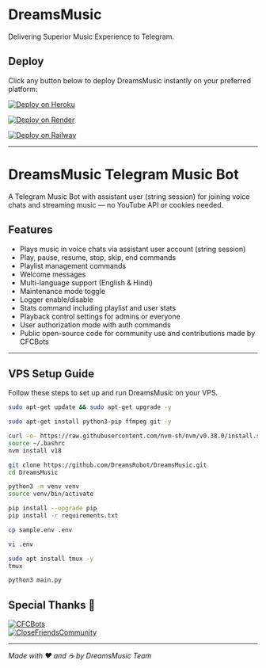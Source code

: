 # DreamsMusic

Delivering Superior Music Experience to Telegram.

## Deploy

Click any button below to deploy DreamsMusic instantly on your preferred platform:

[![Deploy on Heroku](https://www.herokucdn.com/deploy/button.svg)](https://heroku.com/deploy?template=https://github.com/DreamsRobot/DreamsMusic)

[![Deploy on Render](https://render.com/images/deploy-to-render-button.svg)](https://dashboard.render.com/deploy?repo=https://github.com/DreamsRobot/DreamsMusic)

[![Deploy on Railway](https://railway.app/button.svg)](https://railway.app/new/template?template=https://github.com/DreamsRobot/DreamsMusic)


---

# DreamsMusic Telegram Music Bot

A Telegram Music Bot with assistant user (string session) for joining voice chats and streaming music — no YouTube API or cookies needed.

## Features

- Plays music in voice chats via assistant user account (string session)  
- Play, pause, resume, stop, skip, end commands  
- Playlist management commands  
- Welcome messages  
- Multi-language support (English & Hindi)  
- Maintenance mode toggle  
- Logger enable/disable  
- Stats command including playlist and user stats  
- Playback control settings for admins or everyone  
- User authorization mode with auth commands  
- Public open-source code for community use and contributions made by CFCBots

---

## VPS Setup Guide

Follow these steps to set up and run DreamsMusic on your VPS.

```bash
sudo apt-get update && sudo apt-get upgrade -y

sudo apt-get install python3-pip ffmpeg git -y

curl -o- https://raw.githubusercontent.com/nvm-sh/nvm/v0.38.0/install.sh | bash
source ~/.bashrc
nvm install v18

git clone https://github.com/DreamsRobot/DreamsMusic.git
cd DreamsMusic

python3 -m venv venv
source venv/bin/activate

pip install --upgrade pip
pip install -r requirements.txt

cp sample.env .env

vi .env

sudo apt install tmux -y
tmux

python3 main.py
```

## Special Thanks 🙏

[![CFCBots](https://img.shields.io/badge/CFCBots-%231DA1F2.svg?style=for-the-badge&logo=telegram&logoColor=white&animation=fade)](https://t.me/CFCBots)  
[![CloseFriendsCommunity](https://img.shields.io/badge/CloseFriendsCommunity-%231DA1F2.svg?style=for-the-badge&logo=telegram&logoColor=white&animation=fade)](https://t.me/CloseFriends/community)

---

*Made with ❤️ and ☕ by DreamsMusic Team*
